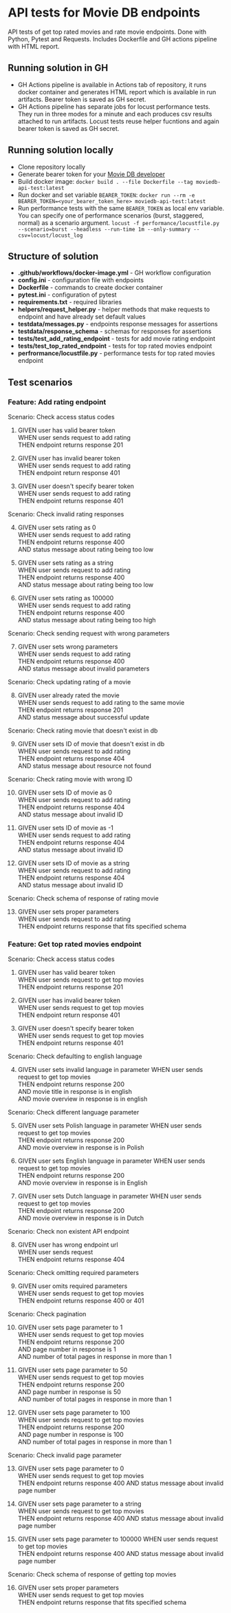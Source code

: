 # API tests for Movie DB endpoints
API tests of get top rated movies and rate movie endpoints. Done with Python, Pytest and Requests. Includes Dockerfile and GH actions pipeline with HTML report.
## Running solution in GH
- GH Actions pipeline is available in Actions tab of repository, it runs docker container and generates HTML report which is available in run artifacts. Bearer token is saved as GH secret.
- GH Actions pipeline has separate jobs for locust performance tests. They run in three modes for a minute and each produces csv results attached to run artifacts. Locust tests reuse helper fucntions and again bearer token is saved as GH secret.
## Running solution locally
- Clone repository locally
- Generate bearer token for your [Movie DB developer](https://developer.themoviedb.org/)
- Build docker image:
```docker build . --file Dockerfile --tag moviedb-api-test:latest```
- Run docker and set variable `BEARER_TOKEN`:
```docker run --rm -e BEARER_TOKEN=<your_bearer_token_here> moviedb-api-test:latest```
- Run performance tests with the same `BEARER_TOKEN` as local env variable. You can specify one of performance scenarios (burst, staggered, normal) as a scenario argument.
```locust -f performance/locustfile.py --scenario=burst --headless --run-time 1m --only-summary --csv=locust/locust_log```
## Structure of solution
- **.github/workflows/docker-image.yml** - GH workflow configuration
- **config.ini** - configuration file with endpoints
- **Dockerfile** - commands to create docker container
- **pytest.ini** - configuration of pytest
- **requirements.txt** - required libraries
- **helpers/request_helper.py** - helper methods that make requests to endpoint and have already set default values
- **testdata/messages.py** - endpoints response messages for assertions
- **testdata/response_schema** - schemas for responses for assertions
- **tests/test_add_rating_endpoint** - tests for add movie rating endpoint
- **tests/test_top_rated_endpoint** - tests for top rated movies endpoint
- **perfrormance/locustfile.py** - performance tests for top rated movies endpoint

## Test scenarios
### Feature: Add rating endpoint
Scenario: Check access status codes
1. GIVEN user has valid bearer token  
WHEN user sends request to add rating  
THEN endpoint returns response 201 
  

2. GIVEN user has invalid bearer token  
WHEN user sends request to add rating  
THEN endpoint return response 401  
  

3. GIVEN user doesn't specify bearer token  
WHEN user sends request to add rating  
THEN endpoint returns response 401

Scenario: Check invalid rating responses  
  
4. GIVEN user sets rating as 0  
WHEN user sends request to add rating  
THEN endpoint returns response 400  
AND status message about rating being too low  


5. GIVEN user sets rating as a string  
WHEN user sends request to add rating  
THEN endpoint returns response 400  
AND status message about rating being too low  
  

6. GIVEN user sets rating as 100000  
WHEN user sends request to add rating  
THEN endpoint returns response 400  
AND status message about rating being too high

Scenario: Check sending request with wrong parameters  
  
7. GIVEN user sets wrong parameters  
WHEN user sends request to add rating  
THEN endpoint returns response 400  
AND status message about invalid parameters  

Scenario: Check updating rating of a movie  
  
8. GIVEN user already rated the movie  
WHEN user sends request to add rating to the same movie  
THEN endpoint returns response 201  
AND status message about successful update  

Scenario: Check rating movie that doesn't exist in db  

9. GIVEN user sets ID of movie that doesn't exist in db  
WHEN user sends request to add rating  
THEN endpoint returns response 404  
AND status message about resource not found

Scenario: Check rating movie with wrong ID

10. GIVEN user sets ID of movie as 0  
WHEN user sends request to add rating  
THEN endpoint returns response 404  
AND status message about invalid ID  
  

11. GIVEN user sets ID of movie as -1  
WHEN user sends request to add rating  
THEN endpoint returns response 404  
AND status message about invalid ID
  

12. GIVEN user sets ID of movie as a string  
WHEN user sends request to add rating  
THEN endpoint returns response 404  
AND status message about invalid ID

Scenario: Check schema of response of rating movie

13. GIVEN user sets proper parameters  
WHEN user sends request to add rating  
THEN endpoint returns response that fits specified schema

### Feature: Get top rated movies endpoint
Scenario: Check access status codes

1. GIVEN user has valid bearer token  
WHEN user sends request to get top movies   
THEN endpoint returns response 201 
  

2. GIVEN user has invalid bearer token  
WHEN user sends request to get top movies   
THEN endpoint return response 401  
  

3. GIVEN user doesn't specify bearer token  
WHEN user sends request to get top movies     
THEN endpoint returns response 401

Scenario: Check defaulting to english language

4. GIVEN user sets invalid language in parameter
WHEN user sends request to get top movies    
THEN endpoint returns response 200  
AND movie title in response is in english  
AND movie overview in response is in english

Scenario: Check different language parameter

5. GIVEN user sets Polish language in parameter
WHEN user sends request to get top movies     
THEN endpoint returns response 200  
AND movie overview in response is in Polish
  
  
6. GIVEN user sets English language in parameter
WHEN user sends request to get top movies     
THEN endpoint returns response 200    
AND movie overview in response is in English
  

7. GIVEN user sets Dutch language in parameter
WHEN user sends request to get top movies     
THEN endpoint returns response 200  
AND movie overview in response is in Dutch

Scenario: Check non existent API endpoint

8. GIVEN user has wrong endpoint url  
WHEN user sends request     
THEN endpoint returns response 404

Scenario: Check omitting required parameters

9. GIVEN user omits required parameters  
WHEN user sends request to get top movies     
THEN endpoint returns response 400 or 401

Scenario: Check pagination

10. GIVEN user sets page parameter to 1  
WHEN user sends request to get top movies     
THEN endpoint returns response 200  
AND page number in response is 1  
AND number of total pages in response in more than 1  
  
  
11. GIVEN user sets page parameter to 50  
WHEN user sends request to get top movies    
THEN endpoint returns response 200  
AND page number in response is 50  
AND number of total pages in response in more than 1  
  
  
12. GIVEN user sets page parameter to 100  
WHEN user sends request to get top movies    
THEN endpoint returns response 200  
AND page number in response is 100  
AND number of total pages in response in more than 1  

Scenario: Check invalid page parameter

13. GIVEN user sets page parameter to 0  
WHEN user sends request to get top movies     
THEN endpoint returns response 400
AND status message about invalid page number  
  
  
14. GIVEN user sets page parameter to a string  
WHEN user sends request to get top movies     
THEN endpoint returns response 400
AND status message about invalid page number

  
15. GIVEN user sets page parameter to 100000
WHEN user sends request to get top movies     
THEN endpoint returns response 400
AND status message about invalid page number

Scenario: Check schema of response of getting top movies

16. GIVEN user sets proper parameters  
WHEN user sends request to get top movies   
THEN endpoint returns response that fits specified schema


